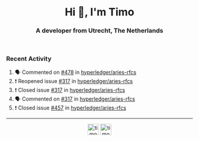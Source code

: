 <h1 align="center">Hi 👋, I'm Timo</h1>
<h3 align="center">A developer from Utrecht, The Netherlands</h3>
<br/>
<!-- https://github.com/rahuldkjain/github-profile-readme-generator --!>

<!--  <p align="left"><img src="https://github-readme-stats.vercel.app/api?username=timoglastra&show_icons=true&count_private=true&" alt="timoglastra" /></p> --!>

<!--
Github language stats
<p align="left"><img src="https://github-readme-stats.vercel.app/api/top-langs/?username=timoglastra&layout=compact" alt="timoglastra" /><p>
-->

<!-- Codestats language stats -->
<!-- <p align="left"><img src="https://codestats-readme.vercel.app/api/top-langs/?username=timoglastra&layout=compact&language_count=12" alt="timoglastra" /><p>    --!>
  
<h3>Recent Activity</h3>

<!--START_SECTION:activity-->
1. 🗣 Commented on [#478](https://github.com/hyperledger/aries-rfcs/issues/478) in [hyperledger/aries-rfcs](https://github.com/hyperledger/aries-rfcs)
2. ❗️ Reopened issue [#317](https://github.com/hyperledger/aries-rfcs/issues/317) in [hyperledger/aries-rfcs](https://github.com/hyperledger/aries-rfcs)
3. ❗️ Closed issue [#317](https://github.com/hyperledger/aries-rfcs/issues/317) in [hyperledger/aries-rfcs](https://github.com/hyperledger/aries-rfcs)
4. 🗣 Commented on [#317](https://github.com/hyperledger/aries-rfcs/issues/317) in [hyperledger/aries-rfcs](https://github.com/hyperledger/aries-rfcs)
5. ❗️ Closed issue [#457](https://github.com/hyperledger/aries-rfcs/issues/457) in [hyperledger/aries-rfcs](https://github.com/hyperledger/aries-rfcs)
<!--END_SECTION:activity-->

---

<p align="center">
<a href="https://twitter.com/timoglastra" target="blank"><img align="center" src="https://cdn.jsdelivr.net/npm/simple-icons@3.0.1/icons/twitter.svg" alt="timoglastra" height="30" width="30" /></a>
<a href="https://linkedin.com/in/timoglastra" target="blank"><img align="center" src="https://cdn.jsdelivr.net/npm/simple-icons@3.0.1/icons/linkedin.svg" alt="timoglastra" height="30" width="30" /></a>
</p>



